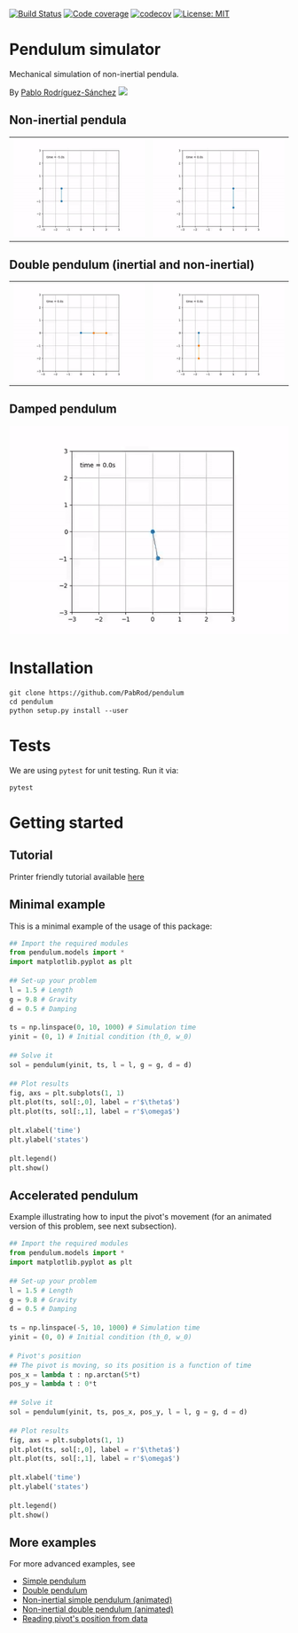 [![Build Status](https://github.com/PabRod/pendulum/workflows/Python%20package/badge.svg?branch=master)](https://github.com/PabRod/pendulum/actions)
[![Code coverage](https://codecov.io/gh/PabRod/pendulum/graph/badge.svg)](https://codecov.io/gh/PabRod/pendulum)
[![codecov](https://img.shields.io/badge/lifecycle-experimental-orange.svg)](https://www.tidyverse.org/lifecycle/)
[![License: MIT](https://img.shields.io/badge/License-MIT-yellow.svg)](https://opensource.org/licenses/MIT)

# Pendulum simulator
Mechanical simulation of non-inertial pendula.

By [Pablo Rodríguez-Sánchez](https://pabrod.github.io) [![](https://orcid.org/sites/default/files/images/orcid_16x16.png)](https://orcid.org/0000-0002-2855-940X)

## Non-inertial pendula

|                            |                         |
|:--------------------------:|:-----------------------:|
| ![](figs/displacement.gif) | ![](figs/slingshot.gif) |

## Double pendulum (inertial and non-inertial)

|                      |                        |
|:--------------------:|:----------------------:|
| ![](figs/double.gif) | ![](figs/nidouble.gif) |

## Damped pendulum
![](figs/damped.gif)

# Installation
```
git clone https://github.com/PabRod/pendulum
cd pendulum
python setup.py install --user
```

# Tests
We are using `pytest` for unit testing. Run it via:

```
pytest
```

# Getting started

## Tutorial
Printer friendly tutorial available [here](vignettes/tutorial.pdf)

## Minimal example

This is a minimal example of the usage of this package:

```python
## Import the required modules
from pendulum.models import *
import matplotlib.pyplot as plt

## Set-up your problem
l = 1.5 # Length
g = 9.8 # Gravity
d = 0.5 # Damping

ts = np.linspace(0, 10, 1000) # Simulation time
yinit = (0, 1) # Initial condition (th_0, w_0)

## Solve it
sol = pendulum(yinit, ts, l = l, g = g, d = d)

## Plot results
fig, axs = plt.subplots(1, 1)
plt.plot(ts, sol[:,0], label = r'$\theta$')
plt.plot(ts, sol[:,1], label = r'$\omega$')

plt.xlabel('time')
plt.ylabel('states')

plt.legend()
plt.show()
```

## Accelerated pendulum
Example illustrating how to input the pivot's movement (for an animated version of this problem, see next subsection).

```python
## Import the required modules
from pendulum.models import *
import matplotlib.pyplot as plt

## Set-up your problem
l = 1.5 # Length
g = 9.8 # Gravity
d = 0.5 # Damping

ts = np.linspace(-5, 10, 1000) # Simulation time
yinit = (0, 0) # Initial condition (th_0, w_0)

# Pivot's position
## The pivot is moving, so its position is a function of time
pos_x = lambda t : np.arctan(5*t)
pos_y = lambda t : 0*t

## Solve it
sol = pendulum(yinit, ts, pos_x, pos_y, l = l, g = g, d = d)

## Plot results
fig, axs = plt.subplots(1, 1)
plt.plot(ts, sol[:,0], label = r'$\theta$')
plt.plot(ts, sol[:,1], label = r'$\omega$')

plt.xlabel('time')
plt.ylabel('states')

plt.legend()
plt.show()
```

## More examples
For more advanced examples, see

- [Simple pendulum](scripts/example_script.py)
- [Double pendulum](scripts/example_double_pendulum.py)
- [Non-inertial simple pendulum (animated)](scripts/animation_nipendulum.py)
- [Non-inertial double pendulum (animated)](scripts/animation_double_pendulum.py)
- [Reading pivot's position from data](scripts/animation_nipendulum_interp.py)
